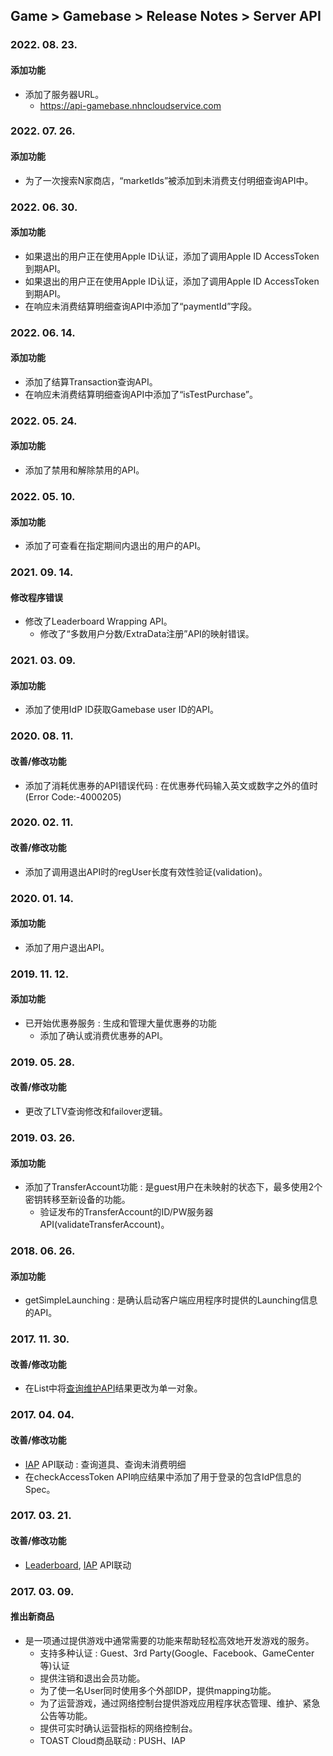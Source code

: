 ## Game > Gamebase > Release Notes > Server API

### 2022. 08. 23.

#### 添加功能

* 添加了服务器URL。
	* https://api-gamebase.nhncloudservice.com

### 2022. 07. 26.

#### 添加功能
* 为了一次搜索N家商店，“marketIds”被添加到未消费支付明细查询API中。

### 2022. 06. 30. 

#### 添加功能
* 如果退出的用户正在使用Apple ID认证，添加了调用Apple ID AccessToken到期API。
* 如果退出的用户正在使用Apple ID认证，添加了调用Apple ID AccessToken到期API。
* 在响应未消费结算明细查询API中添加了“paymentId”字段。

### 2022. 06. 14.

#### 添加功能
* 添加了结算Transaction查询API。
* 在响应未消费结算明细查询API中添加了“isTestPurchase”。

### 2022. 05. 24.

#### 添加功能
* 添加了禁用和解除禁用的API。 
 
### 2022. 05. 10.

#### 添加功能
* 添加了可查看在指定期间内退出的用户的API。 

### 2021. 09. 14.

#### 修改程序错误  
* 修改了Leaderboard Wrapping API。
	* 修改了“多数用户分数/ExtraData注册”API的映射错误。

### 2021. 03. 09.

#### 添加功能
* 添加了使用IdP ID获取Gamebase user ID的API。

### 2020. 08. 11.

#### 改善/修改功能
* 添加了消耗优惠券的API错误代码 : 在优惠券代码输入英文或数字之外的值时(Error Code:-4000205)

### 2020. 02. 11.

#### 改善/修改功能
* 添加了调用退出API时的regUser长度有效性验证(validation)。

### 2020. 01. 14.

#### 添加功能
* 添加了用户退出API。

### 2019. 11. 12.

#### 添加功能
* 已开始优惠券服务 : 生成和管理大量优惠券的功能
	* 添加了确认或消费优惠券的API。

### 2019. 05. 28.

#### 改善/修改功能
* 更改了LTV查询修改和failover逻辑。

### 2019. 03. 26.

#### 添加功能
* 添加了TransferAccount功能 : 是guest用户在未映射的状态下，最多使用2个密钥转移至新设备的功能。
	* 验证发布的TransferAccount的ID/PW服务器API(validateTransferAccount)。

### 2018. 06. 26.

#### 添加功能
* getSimpleLaunching : 是确认启动客户端应用程序时提供的Launching信息的API。

### 2017. 11. 30.

#### 改善/修改功能
* 在List中将[查询维护API](./api-guide/#check-under-maintenance)结果更改为单一对象。

### 2017. 04. 04.

#### 改善/修改功能
* [IAP](./api-guide/#purchaseiap) API联动 : 查询道具、查询未消费明细
* 在checkAccessToken API响应结果中添加了用于登录的包含IdP信息的Spec。

### 2017. 03. 21.

#### 改善/修改功能
* [Leaderboard](./api-guide/#leaderboard), [IAP](./api-guide/#purchaseiap) API联动

### 2017. 03. 09.

#### 推出新商品
* 是一项通过提供游戏中通常需要的功能来帮助轻松高效地开发游戏的服务。
	* 支持多种认证 : Guest、3rd Party(Google、Facebook、GameCenter等)认证
	* 提供注销和退出会员功能。
	* 为了使一名User同时使用多个外部IDP，提供mapping功能。
	* 为了运营游戏，通过网络控制台提供游戏应用程序状态管理、维护、紧急公告等功能。
	* 提供可实时确认运营指标的网络控制台。
	* TOAST Cloud商品联动 : PUSH、IAP
